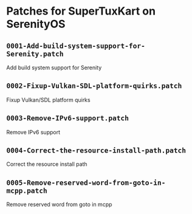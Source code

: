 # Patches for SuperTuxKart on SerenityOS

## `0001-Add-build-system-support-for-Serenity.patch`

Add build system support for Serenity


## `0002-Fixup-Vulkan-SDL-platform-quirks.patch`

Fixup Vulkan/SDL platform quirks


## `0003-Remove-IPv6-support.patch`

Remove IPv6 support


## `0004-Correct-the-resource-install-path.patch`

Correct the resource install path


## `0005-Remove-reserved-word-from-goto-in-mcpp.patch`

Remove reserved word from goto in mcpp



